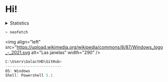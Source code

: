 # Hi!

<details>
  <summary>Statistics</summary>
  
  [![Used Langs](https://github-readme-stats.vercel.app/api/top-langs/?username=GalactHD&theme=react&show_icons=true&hide_border=false&layout=compact)](https://github-readme-stats.vercel.app/api/top-langs/?username=GalactHD&theme=react&show_icons=true&hide_border=false&layout=compact)

  [![GitHub Stats](https://github-readme-stats.vercel.app/api?username=GalactHD&theme=react&show_icons=true&hide_border=false&count_private=true)](https://github-readme-stats.vercel.app/api/top-langs/?username=GalactHD&theme=react&show_icons=true&hide_border=false&layout=compact)

</details>



```ps1
> neofetch
```

<img align="left" src="https://upload.wikimedia.org/wikipedia/commons/8/87/Windows_logo_-_2021.svg alt="Las janelas" width="290" /> 

```csharp
C:\Users\GalactHD\GitHub>
-------------------------
OS: Windows 
Shell: Powershell 5.1 
```
